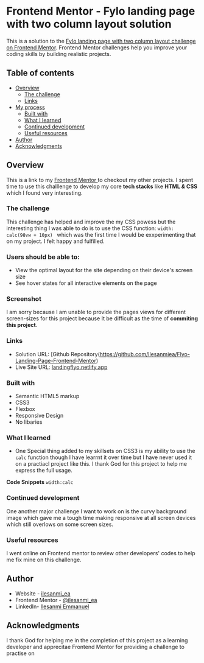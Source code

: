 # Frontend Mentor - Fylo landing page with two column layout solution

This is a solution to the [Fylo landing page with two column layout challenge on Frontend Mentor](https://www.frontendmentor.io/challenges/fylo-landing-page-with-two-column-layout-5ca5ef041e82137ec91a50f5). Frontend Mentor challenges help you improve your coding skills by building realistic projects. 

## Table of contents

- [Overview](#overview)
  - [The challenge](#the-challenge)
  - [Links](#links)
- [My process](#my-process)
  - [Built with](#built-with)
  - [What I learned](#what-i-learned)
  - [Continued development](#continued-development)
  - [Useful resources](#useful-resources)
- [Author](#author)
- [Acknowledgments](#acknowledgments)


## Overview
This is a link to my [Frontend Mentor ](https://www.frontendmentor.io/profile/Ilesanmiea) to checkout my other projects. 
I spent time to use this challlenge to develop my core **tech stacks** like **HTML _&_ CSS**  which I found very interesting.

### The challenge
This challenge has helped and improve the my CSS powess but the interesting thing I was able to do is to use the CSS function: `width: calc(98vw + 10px) ` which was  the first time I would be exxperimenting that on my project. I felt happy and fulfilled.

### Users should be able to: ###

- View the optimal layout for the site depending on their device's screen size
- See hover states for all interactive elements on the page

### Screenshot

I am sorry because I am unable to provide the pages views for different screen-sizes for this project because It be difficult as the time of **commiting this project**.


### Links

- Solution URL: [Github Repository(https://github.com/Ilesanmiea/Flyo-Landing-Page-Frontend-Mentor)
- Live Site URL: [landingflyo.netlify.app](https://landingflyo.netlify.app/)

### Built with

- Semantic HTML5 markup
- CSS3
- Flexbox
- Responsive Design
- No libaries

### What I learned

- One Special thing added to my skillsets on CSS3 is my ability to use the `calc` function though I have learrnt it over time but I have never used it on a practiacl project like this. I thank God for this project to help me express the full usage.

**Code Snippets**
`width:calc`

### Continued development

One another major challenge I want to work on is the curvy background image which gave me a tough time making responsive at all screen devices which still overlows on some screen sizes.

### Useful resources

I went online on Frontend mentor to review other developers' codes to help me fix mine on this challenge.


## Author

- Website - [ilesanmi_ea](ilesanmiea.hashnode.dev)
- Frontend Mentor - [@ilesanmi_ea](https://www.frontendmentor.io/profile/Ilesanmiea)
- LinkedIn- [Ilesanmi Emmanuel ](https://www.linkedin.com/in/ilesanmi-emmanuel-071157166)


## Acknowledgments
I thank God for helping me in the completion of this project as a learning  developer and apprecitae Frontend Mentor for providing a challenge to practise on
